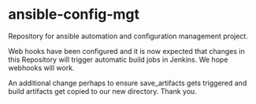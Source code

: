 # ansible-config-mgt
Repository for ansible automation and configuration management project.

Web hooks have been configured and it is now expected that changes in this Repository will trigger automatic build jobs in Jenkins.
We hope webhooks will work.

An additional change perhaps to ensure save_artifacts gets triggered and build artifacts get copied to our new directory. Thank you.
